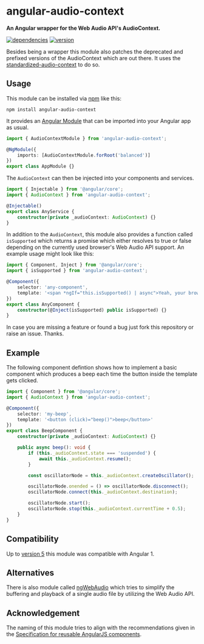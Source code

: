 # angular-audio-context

**An Angular wrapper for the Web Audio API's AudioContext.**

[![dependencies](https://img.shields.io/david/chrisguttandin/angular-audio-context.svg?style=flat-square)](https://www.npmjs.com/package/angular-audio-context)
[![version](https://img.shields.io/npm/v/angular-audio-context.svg?style=flat-square)](https://www.npmjs.com/package/angular-audio-context)

Besides being a wrapper this module also patches the deprecated and prefixed versions of the
AudioContext which are out there. It uses the
[standardized-audio-context](https://github.com/chrisguttandin/standardized-audio-context) to do so.

## Usage

This module can be installed via [npm](https://www.npmjs.com/package/angular-audio-context) like
this:

```shell
npm install angular-audio-context
```

It provides an [Angular Module](https://angular.io/docs/ts/latest/guide/ngmodule.html) that can be
imported into your Angular app as usual.

```typescript
import { AudioContextModule } from 'angular-audio-context';

@NgModule({
    imports: [AudioContextModule.forRoot('balanced')]
})
export class AppModule {}
```

The `AudioContext` can then be injected into your components and services.

```typescript
import { Injectable } from '@angular/core';
import { AudioContext } from 'angular-audio-context';

@Injectable()
export class AnyService {
    constructor(private _audioContext: AudioContext) {}
}
```

In addition to the `AudioContext`, this module also provides a function called `isSupported` which
returns a promise which either resolves to true or false depending on the currently used browser's
Web Audio API support. An example usage might look like this:

```typescript
import { Component, Inject } from '@angular/core';
import { isSupported } from 'angular-audio-context';

@Component({
    selector: 'any-component',
    template: '<span *ngIf="this.isSupported() | async">Yeah, your browser is supported.</span>'
})
export class AnyComponent {
    constructor(@Inject(isSupported) public isSupported) {}
}
```

In case you are missing a feature or found a bug just fork this repository or raise an issue.
Thanks.

## Example

The following component defintion shows how to implement a basic component which produces a beep each time the button inside the template gets clicked.

```typescript
import { Component } from '@angular/core';
import { AudioContext } from 'angular-audio-context';

@Component({
    selector: 'my-beep',
    template: '<button (click)="beep()">beep</button>'
})
export class BeepComponent {
    constructor(private _audioContext: AudioContext) {}

    public async beep(): void {
        if (this._audioContext.state === 'suspended') {
            await this._audioContext.resume();
        }

        const oscillatorNode = this._audioContext.createOscillator();

        oscillatorNode.onended = () => oscillatorNode.disconnect();
        oscillatorNode.connect(this._audioContext.destination);

        oscillatorNode.start();
        oscillatorNode.stop(this._audioContext.currentTime + 0.5);
    }
}
```

## Compatibility

Up to [version 5](https://github.com/chrisguttandin/angular-audio-context/releases/tag/v5.0.0) this
module was compatible with Angular 1.

## Alternatives

There is also module called [ngWebAudio](https://github.com/nehz/ngWebAudio) which tries to simplify
the buffering and playback of a single audio file by utilizing the Web Audio API.

## Acknowledgement

The naming of this module tries to align with the recommendations given in the
[Specification for reusable AngularJS components](https://github.com/angular/angular-component-spec).
